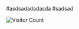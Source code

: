 #asdsadadadasda
#sadsad


![Visitor Count](https://profile-counter.glitch.me/{melihbodr}/count.svg)
